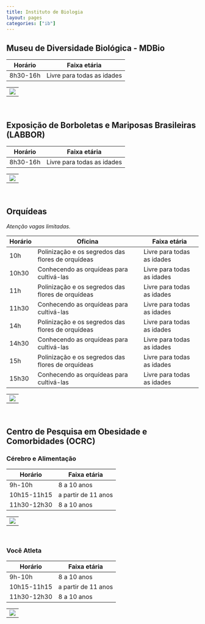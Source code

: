```yaml
---
title: Instituto de Biologia
layout: pages
categories: ["ib"]
---
```


## Museu de Diversidade Biológica - MDBio

| Horário | Faixa etária |
|---------|--------------|
| 8h30-16h | Livre para todas as idades |

<table><tr><td>
<a href="https://docs.google.com/document/d/e/2PACX-1vRxMEyWuO4DQnDW43l-hKRb2F7CFmbrgeixobIBIGfqF9Ubho6jXBaZMxKrCEFv1Quz31lZEglKb9mk/pub#id.7tsbda1zf4hg"><img style="cursor:pointer" src="{{ site.baseurl }}/img/more.svg"></a>
</td></tr></table>

<br>

## Exposição de Borboletas e Mariposas Brasileiras (LABBOR)

| Horário | Faixa etária |
|---------|--------------|
| 8h30-16h  | Livre para todas as idades |

<table><tr><td>
<a href="https://docs.google.com/document/d/e/2PACX-1vRxMEyWuO4DQnDW43l-hKRb2F7CFmbrgeixobIBIGfqF9Ubho6jXBaZMxKrCEFv1Quz31lZEglKb9mk/pub#id.gj80pfh49h8o"><img style="cursor:pointer" src="{{ site.baseurl }}/img/more.svg"></a>
</td></tr></table>

<br>

## Orquídeas

*Atenção vagas limitadas.*

| Horário | Oficina | Faixa etária |
|---------|---------|--------------|
| 10h     | Polinização e os segredos das flores de orquídeas | Livre para todas as idades |
| 10h30   | Conhecendo as orquídeas para cultivá-las          | Livre para todas as idades |
| 11h     | Polinização e os segredos das flores de orquídeas | Livre para todas as idades |
| 11h30   | Conhecendo as orquídeas para cultivá-las          | Livre para todas as idades |
| 14h     | Polinização e os segredos das flores de orquídeas | Livre para todas as idades |
| 14h30   | Conhecendo as orquídeas para cultivá-las          | Livre para todas as idades |
| 15h     | Polinização e os segredos das flores de orquídeas | Livre para todas as idades |
| 15h30   | Conhecendo as orquídeas para cultivá-las          | Livre para todas as idades |

<table><tr><td>
<a href="https://docs.google.com/document/d/e/2PACX-1vRxMEyWuO4DQnDW43l-hKRb2F7CFmbrgeixobIBIGfqF9Ubho6jXBaZMxKrCEFv1Quz31lZEglKb9mk/pub#id.xz7alh9wpez"><img style="cursor:pointer" src="{{ site.baseurl }}/img/more.svg"></a>
</td></tr></table>

<br>

## Centro de Pesquisa em Obesidade e Comorbidades (OCRC)

### Cérebro e Alimentação

| Horário | Faixa etária |
|---------|--------------|
| 9h-10h  | 8 a 10 anos  |
| 10h15-11h15 | a partir de 11 anos |
| 11h30-12h30 | 8 a 10 anos |

<table><tr><td>
<a href="https://docs.google.com/document/d/e/2PACX-1vRxMEyWuO4DQnDW43l-hKRb2F7CFmbrgeixobIBIGfqF9Ubho6jXBaZMxKrCEFv1Quz31lZEglKb9mk/pub#id.vgtbgznu7cey"><img style="cursor:pointer" src="{{ site.baseurl }}/img/more.svg"></a>
</td></tr></table>

<br>

### Você Atleta

| Horário | Faixa etária |
|---------|--------------|
| 9h-10h  | 8 a 10 anos  |
| 10h15-11h15 | a partir de 11 anos |
| 11h30-12h30 | 8 a 10 anos |

<table><tr><td>
<a href="https://docs.google.com/document/d/e/2PACX-1vRxMEyWuO4DQnDW43l-hKRb2F7CFmbrgeixobIBIGfqF9Ubho6jXBaZMxKrCEFv1Quz31lZEglKb9mk/pub#id.dhxth4tkygok"><img style="cursor:pointer" src="{{ site.baseurl }}/img/more.svg"></a>
</td></tr></table>